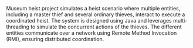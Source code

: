 Museum heist project simulates a heist scenario where multiple entities, including a master thief and several ordinary thieves, interact to execute a coordinated heist. The system is designed using Java and leverages multi-threading to simulate the concurrent actions of the thieves. The different entities communicate over a network using Remote Method Invocation (RMI), ensuring distributed coordination.
